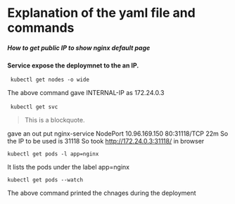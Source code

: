 # Explanation of the yaml file and commands

##### How to get public IP to show nginx default page
**Service expose the deploymnet to the an IP.**

​```
kubectl get nodes -o wide
​```

The above command gave INTERNAL-IP as  172.24.0.3

​```
kubectl get svc
​```
> This is a blockquote.

gave an out put
nginx-service   NodePort    10.96.169.150   <none>        80:31118/TCP   22m
So the IP to be used is
31118
So took http://172.24.0.3:31118/ in browser

```
kubectl get pods -l app=nginx
```
It lists the pods under the label app=nginx

```
kubectl get pods --watch
```
The above command printed the chnages during the deployment

